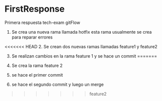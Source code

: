 # FirstResponse
Primera respuesta tech-exam gitFlow 

1. Se crea una nueva rama llamada hotfix esta rama usualmente se crea para reparar errores

<<<<<<< HEAD
2. Se crean dos nuevas ramas llamadas feature1 y feature2

3. Se realizan cambios en la rama feature 1 y se hace un commit
=======
2. Se crea la rama feature 2 

3. se hace el primer commit

4. se hace el segundo commit y luego un merge
>>>>>>> feature2
